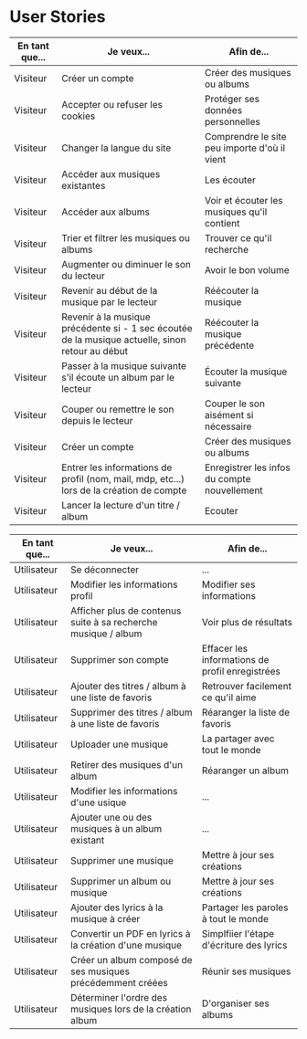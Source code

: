 # User Stories

| En tant que... | Je veux... | Afin de... |
|----------------|------------|------------|
| Visiteur | Créer un compte | Créer des musiques ou albums |
| Visiteur | Accepter ou refuser les cookies | Protéger ses données personnelles |
| Visiteur | Changer la langue du site | Comprendre le site peu importe d'où il vient |
| Visiteur | Accéder aux musiques existantes | Les écouter |
| Visiteur | Accéder aux albums | Voir et écouter les musiques qu'il contient |
| Visiteur | Trier et filtrer les musiques ou albums | Trouver ce qu'il recherche |
| Visiteur | Augmenter ou diminuer le son du lecteur | Avoir le bon volume |
| Visiteur | Revenir au début de la musique par le lecteur | Réécouter la musique |
| Visiteur | Revenir à la musique précédente si - 1 sec écoutée de la musique actuelle, sinon retour au début | Réécouter la musique précédente |
| Visiteur | Passer à la musique suivante s'il écoute un album par le lecteur | Écouter la musique suivante |
| Visiteur | Couper ou remettre le son depuis le lecteur | Couper le son aisément si nécessaire |
| Visiteur | Créer un compte | Créer des musiques ou albums |
| Visiteur | Entrer les informations de profil (nom, mail, mdp, etc...) lors de la création de compte | Enregistrer les infos du compte nouvellement |
| Visiteur | Lancer la lecture d'un titre / album | Ecouter |

| En tant que... | Je veux... | Afin de... |
|----------------|------------|------------|
| Utilisateur | Se déconnecter | ... |
| Utilisateur | Modifier les informations profil | Modifier ses informations |
| Utilisateur | Afficher plus de contenus suite à sa recherche musique / album | Voir plus de résultats |
| Utilisateur | Supprimer son compte | Effacer les informations de profil enregistrées |
| Utilisateur | Ajouter des titres / album à une liste de favoris | Retrouver facilement ce qu'il aime |
| Utilisateur | Supprimer des titres / album à une liste de favoris | Réaranger la liste de favoris |
| Utilisateur | Uploader une musique | La partager avec tout le monde |
| Utilisateur | Retirer des musiques d'un album | Réaranger un album |
| Utilisateur | Modifier les informations d'une usique | ... |
| Utilisateur | Ajouter une ou des musiques à un album existant | ... |
| Utilisateur | Supprimer une musique | Mettre à jour ses créations |
| Utilisateur | Supprimer un album ou musique | Mettre à jour ses créations |
| Utilisateur | Ajouter des lyrics à la musique à créer | Partager les paroles à tout le monde |
| Utilisateur | Convertir un PDF en lyrics à la création d'une musique | Simplfiier l'étape d'écriture des lyrics |
| Utilisateur | Créer un album composé de ses musiques précédemment créées | Réunir ses musiques |
| Utilisateur | Déterminer l'ordre des musiques lors de la création album | D'organiser ses albums |
